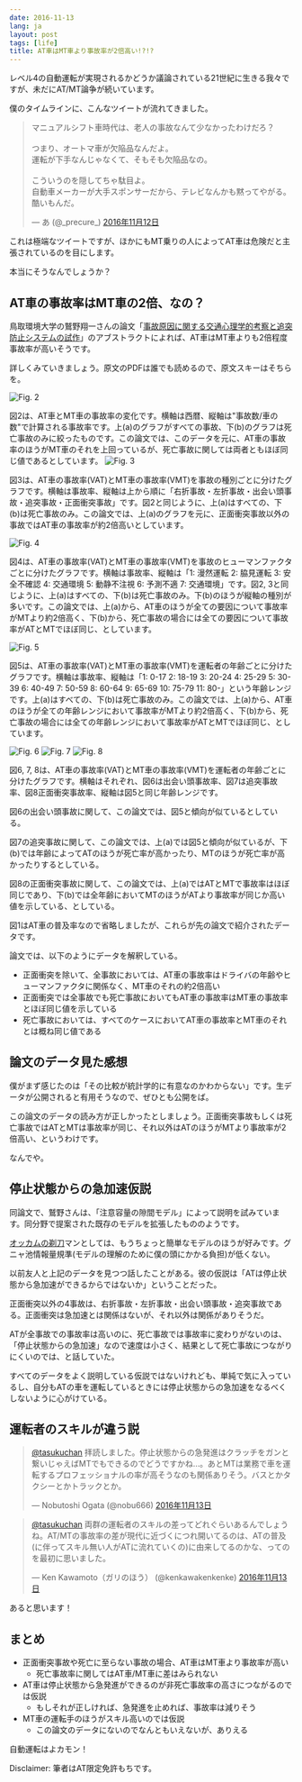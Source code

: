 ```yaml
---
date: 2016-11-13
lang: ja
layout: post
tags: [life]
title: AT車はMT車より事故率が2倍高い!?!?
---
```

レベル4の自動運転が実現されるかどうか議論されている21世紀に生きる我々ですが、未だにAT/MT論争が続いています。

僕のタイムラインに、こんなツイートが流れてきました。

<blockquote class="twitter-tweet" data-lang="ja"><p lang="ja" dir="ltr">マニュアルシフト車時代は、老人の事故なんて少なかったわけだろ？<br><br>つまり、オートマ車が欠陥品なんだよ。<br>運転が下手なんじゃなくて、そもそも欠陥品なの。<br><br>こういうのを隠してちゃ駄目よ。<br>自動車メーカーが大手スポンサーだから、テレビなんかも黙ってやがる。酷いもんだ。</p>&mdash; あ (@_precure_) <a href="https://twitter.com/_precure_/status/797510872381857792">2016年11月12日</a></blockquote>
<script async src="//platform.twitter.com/widgets.js" charset="utf-8"></script>

これは極端なツイートですが、ほかにもMT乗りの人によってAT車は危険だと主張されているのを目にします。

本当にそうなんでしょうか？

## AT車の事故率はMT車の2倍、なの？

鳥取環境大学の鷲野翔一さんの論文「[事故原因に関する交通心理学的考察と追突防止システムの試作](http://id.nii.ac.jp/1001/00045708/)」のアブストラクトによれば、AT車はMT車よりも2倍程度事故率が高いそうです。

詳しくみていきましょう。原文のPDFは誰でも読めるので、原文スキーはそちらを。

![Fig. 2](/assets/images/entry/2016-11-13/fig2.png)

図2は、AT車とMT車の事故率の変化です。横軸は西暦、縦軸は"事故数/車の数"で計算される事故率です。上(a)のグラフがすべての事故、下(b)のグラフは死亡事故のみに絞ったものです。この論文では、このデータを元に、AT車の事故率のほうがMT車のそれを上回っているが、死亡事故に関しては両者ともほぼ同じ値であるとしています。
![Fig. 3](/assets/images/entry/2016-11-13/fig3.png)

図3は、AT車の事故率(VAT)とMT車の事故率(VMT)を事故の種別ごとに分けたグラフです。横軸は事故率、縦軸は上から順に「右折事故・左折事故・出会い頭事故・追突事故・正面衝突事故」です。図2と同じように、上(a)はすべての、下(b)は死亡事故のみ。この論文では、上(a)のグラフを元に、正面衝突事故以外の事故ではAT車の事故率が約2倍高いとしています。

![Fig. 4](/assets/images/entry/2016-11-13/fig4.png)

図4は、AT車の事故率(VAT)とMT車の事故率(VMT)を事故のヒューマンファクタごとに分けたグラフです。横軸は事故率、縦軸は「1: 漫然運転 2: 脇見運転 3: 安全不確認 4: 交通環境 5: 動静不注視 6: 予測不適 7: 交通環境」です。図2, 3と同じように、上(a)はすべての、下(b)は死亡事故のみ。下(b)のほうが縦軸の種別が多いです。この論文では、上(a)から、AT車のほうが全ての要因について事故率がMTより約2倍高く、下(b)から、死亡事故の場合には全ての要因について事故率がATとMTでほぼ同じ、としています。

![Fig. 5](/assets/images/entry/2016-11-13/fig5.png)

図5は、AT車の事故率(VAT)とMT車の事故率(VMT)を運転者の年齢ごとに分けたグラフです。横軸は事故率、縦軸は「1: 0-17 2: 18-19 3: 20-24 4: 25-29 5: 30-39 6: 40-49 7: 50-59 8: 60-64 9: 65-69 10: 75-79 11: 80-」という年齢レンジです。上(a)はすべての、下(b)は死亡事故のみ。この論文では、上(a)から、AT車のほうが全ての年齢レンジにおいて事故率がMTより約2倍高く、下(b)から、死亡事故の場合には全ての年齢レンジにおいて事故率がATとMTでほぼ同じ、としています。

![Fig. 6](/assets/images/entry/2016-11-13/fig6.png)
![Fig. 7](/assets/images/entry/2016-11-13/fig7.png)
![Fig. 8](/assets/images/entry/2016-11-13/fig8.png)

図6, 7, 8は、AT車の事故率(VAT)とMT車の事故率(VMT)を運転者の年齢ごとに分けたグラフです。横軸はそれぞれ、図6は出会い頭事故率、図7は追突事故率、図8正面衝突事故率、縦軸は図5と同じ年齢レンジです。

図6の出会い頭事故に関して、この論文では、図5と傾向が似ているとしている。

図7の追突事故に関して、この論文では、上(a)では図5と傾向が似ているが、下(b)では年齢によってATのほうが死亡率が高かったり、MTのほうが死亡率が高かったりするとしている。

図8の正面衝突事故に関して、この論文では、上(a)ではATとMTで事故率はほぼ同じであり、下(b)では全年齢においてMTのほうがATより事故率が同じか高い値を示している、としている。

図1はAT車の普及率なので省略しましたが、これらが先の論文で紹介されたデータです。

論文では、以下のようにデータを解釈している。

- 正面衝突を除いて、全事故においては、AT車の事故率はドライバの年齢やヒューマンファクタに関係なく、MT車のそれの約2倍高い
- 正面衝突では全事故でも死亡事故においてもAT車の事故率はMT車の事故率とほぼ同じ値を示している
- 死亡事故においては、すべてのケースにおいてAT車の事故率とMT車のそれとは概ね同じ値である

## 論文のデータ見た感想

僕がまず感じたのは「その比較が統計学的に有意なのかわからない」です。生データが公開されると有用そうなので、ぜひとも公開をば。

この論文のデータの読み方が正しかったとしましょう。正面衝突事故もしくは死亡事故ではATとMTは事故率が同じ、それ以外はATのほうがMTより事故率が2倍高い、というわけです。

なんでや。

## 停止状態からの急加速仮説

同論文で、鷲野さんは、「注意容量の隙間モデル」によって説明を試みています。同分野で提案された既存のモデルを拡張したもののようです。

[オッカムの剃刀](https://ja.wikipedia.org/wiki/%E3%82%AA%E3%83%83%E3%82%AB%E3%83%A0%E3%81%AE%E5%89%83%E5%88%80)マンとしては、もうちょっと簡単なモデルのほうが好みです。グニャ池情報量規準(モデルの理解のために僕の頭にかかる負担)が低くない。

以前友人と上記のデータを見つつ話したことがある。彼の仮説は「ATは停止状態から急加速ができるからではないか」ということだった。

正面衝突以外の4事故は、右折事故・左折事故・出会い頭事故・追突事故である。正面衝突は急加速とは関係はないが、それ以外は関係がありそうだ。

ATが全事故での事故率は高いのに、死亡事故では事故率に変わりがないのは、「停止状態からの急加速」なので速度は小さく、結果として死亡事故につながりにくいのでは、と話していた。

すべてのデータをよく説明している仮説ではないけれども、単純で気に入っているし、自分もATの車を運転しているときには停止状態からの急加速をなるべくしないように心がけている。

## 運転者のスキルが違う説

<blockquote class="twitter-tweet" data-lang="ja"><p lang="ja" dir="ltr"><a href="https://twitter.com/tasukuchan">@tasukuchan</a> 拝読しました。停止状態からの急発進はクラッチをガンと繋いじゃえばMTでもできるのでどうですかね…。あとMTは業務で車を運転するプロフェッショナルの率が高そうなのも関係ありそう。バスとかタクシーとかトラックとか。</p>&mdash; Nobutoshi Ogata (@nobu666) <a href="https://twitter.com/nobu666/status/797770748945317888">2016年11月13日</a></blockquote>
<script async src="//platform.twitter.com/widgets.js" charset="utf-8"></script>

<blockquote class="twitter-tweet" data-lang="ja"><p lang="ja" dir="ltr"><a href="https://twitter.com/tasukuchan">@tasukuchan</a> 両群の運転者のスキルの差ってどれぐらいあるんでしょうね。AT/MTの事故率の差が現代に近づくにつれ開いてるのは、ATの普及(に伴ってスキル無い人がATに流れていくの)に由来してるのかな、ってのを最初に思いました。</p>&mdash; Ken Kawamoto（ガリのほう） (@kenkawakenkenke) <a href="https://twitter.com/kenkawakenkenke/status/797773573632856064">2016年11月13日</a></blockquote>
<script async src="//platform.twitter.com/widgets.js" charset="utf-8"></script>

あると思います！

## まとめ

- 正面衝突事故や死亡に至らない事故の場合、AT車はMT車より事故率が高い
    - 死亡事故率に関してはAT車/MT車に差はみられない
- AT車は停止状態から急発進ができるのが非死亡事故率の高さにつながるのでは仮説
    - もしそれが正しければ、急発進を止めれば、事故率は減りそう
- MT車の運転手のほうがスキル高いのでは仮説
    - この論文のデータにないのでなんともいえないが、ありえる

自動運転はよカモン！

Disclaimer: 筆者はAT限定免許もちです。
